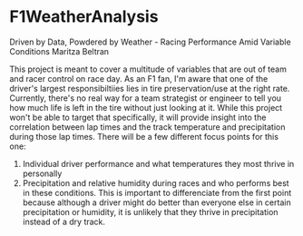 # F1WeatherAnalysis
Driven by Data, Powdered by Weather - Racing Performance Amid Variable Conditions
Maritza Beltran

This project is meant to cover a multitude of variables that are out of team and racer control on race day. As an F1 fan, I'm aware that one of the driver's largest responsibiltiies lies in tire preservation/use at the right rate. Currently, there's no real way for a team strategist or engineer to tell you how much life is left in the tire without just looking at it. While this project won't be able to target that specifically, it will provide insight into the correlation between lap times and the track temperature and precipitation during those lap times. There will be a few different focus points for this one:

1. Individual driver performance and what temperatures they most thrive in personally
2. Precipitation and relative humidity during races and who performs best in these conditions. This is important to differenciate from the first point because although a driver might do better than everyone else in certain precipitation or humidity, it is unlikely that they thrive in precipitation instead of a dry track.

